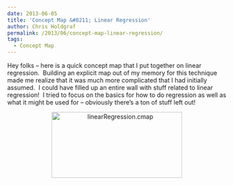 ```yaml
---
date: 2013-06-05
title: 'Concept Map &#8211; Linear Regression'
author: Chris Holdgraf
permalink: /2013/06/concept-map-linear-regression/
tags:
  - Concept Map
---
```

Hey folks &#8211; here is a quick concept map that I put together on linear regression.  Building an explicit map out of my memory for this technique made me realize that it was much more complicated that I had initially assumed.  I could have filled up an entire wall with stuff related to linear regression!  I tried to focus on the basics for how to do regression as well as what it might be used for &#8211; obviously there&#8217;s a ton of stuff left out!

<p style="text-align: center;">
  <a href="http://teaching.software-carpentry.org/wp-content/uploads/2013/06/linearRegression.cmap_.jpg"><img class="size-medium wp-image-2998 aligncenter" alt="linearRegression.cmap" src="http://teaching.software-carpentry.org/wp-content/uploads/2013/06/linearRegression.cmap_-300x152.jpg" width="300" height="152" /></a>
</p>
